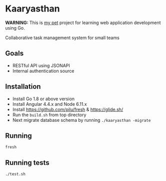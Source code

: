 # Kaaryasthan

**WARNING:** This is [my pet](https://team-coder.com/pet-project) project for learning web application development using Go.

Collaborative task management system for small teams

## Goals

- RESTful API using JSONAPI
- Internal authentication source

## Installation

- Install Go 1.8 or above version
- Install Angular 4.4.x and Node 6.11.x
- Install https://github.com/pilu/fresh & https://glide.sh/
- Run the `build.sh` from top directory
- Next migrate database schema by running `./kaaryasthan -migrate`

## Running

    fresh

## Running tests

    ./test.sh
